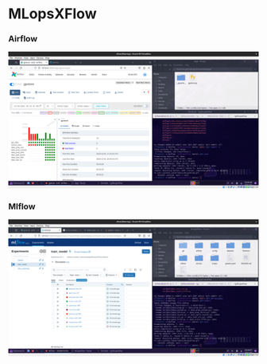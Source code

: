 # MLopsXFlow
### Airflow
![](https://github.com/Drimkore/MLopsXFlow/blob/main/scr3.png)
### Mlflow
![](https://github.com/Drimkore/MLopsXFlow/blob/main/scr2.png)
